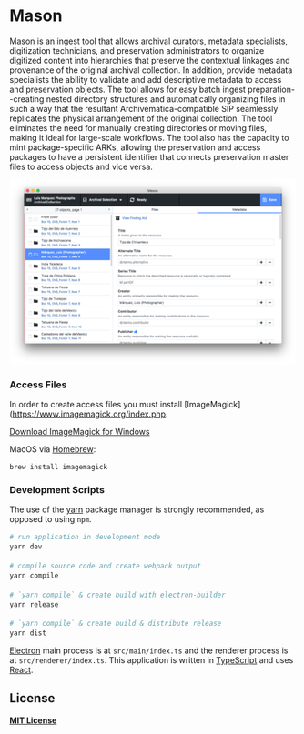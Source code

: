 # Mason

Mason is an ingest tool that allows archival curators, metadata specialists, digitization technicians, and preservation administrators to organize digitized content into hierarchies that preserve the contextual linkages and provenance of the original archival collection. In addition, provide metadata specialists the ability to validate and add descriptive metadata to access and preservation objects. The tool allows for easy batch ingest preparation--creating nested directory structures and automatically organizing files in such a way that the resultant Archivematica-compatible SIP seamlessly replicates the physical arrangement of the original collection. The tool eliminates the need for manually creating directories or moving files, making it ideal for large-scale workflows. The tool also has the capacity to mint package-specific ARKs, allowing the preservation and access packages to have a persistent identifier that connects preservation master files to access objects and vice versa.

![Mason screenshot - Mac](docs/assets/screenshot.png)

### Access Files

In order to create access files you must install [ImageMagick](https://www.imagemagick.org/index.php.

[Download ImageMagick for Windows](https://www.imagemagick.org/script/binary-releases.php#windows)

MacOS via [Homebrew](https://brew.sh/):
```
brew install imagemagick
```

### Development Scripts

The use of the [yarn](https://yarnpkg.com/) package manager is strongly recommended, as opposed to using `npm`.

```bash
# run application in development mode
yarn dev

# compile source code and create webpack output
yarn compile

# `yarn compile` & create build with electron-builder
yarn release

# `yarn compile` & create build & distribute release
yarn dist
```

[Electron](https://electronjs.org/) main process is at `src/main/index.ts` and the renderer process is at `src/renderer/index.ts`. This application is written in [TypeScript](https://www.typescriptlang.org/) and uses [React](https://reactjs.org/).

## License

**[MIT License](LICENSE)**

